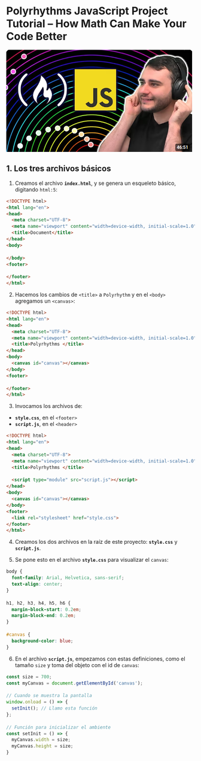# Polyrhythms JavaScript Project Tutorial – How Math Can Make Your Code Better

[![Polyrhythms JavaScript Project Tutorial](images/2024-12-19_174010.png "How Math Can Make Your Code Better")](https://www.youtube.com/watch?v=eX-ODcr3XJg)

## 1. Los tres archivos básicos

1. Creamos el archivo **`index.html`**, y se genera un esqueleto básico, 
digitando `html:5`:
```html
<!DOCTYPE html>
<html lang="en">
<head>
  <meta charset="UTF-8">
  <meta name="viewport" content="width=device-width, initial-scale=1.0">
  <title>Document</title>
</head>
<body>
  
</body>
<footer>
  
</footer>
</html>
```
2. Hacemos los cambios de `<title>` a `Polyrhythm` y en el `<body>`
agregamos un `<canvas>`:
```html
<!DOCTYPE html>
<html lang="en">
<head>
  <meta charset="UTF-8">
  <meta name="viewport" content="width=device-width, initial-scale=1.0">
  <title>Polyrhythms </title>
</head>
<body>
  <canvas id="canvas"></canvas> 
</body>
<footer>
  
</footer>
</html>
```
3. Invocamos los archivos de:
* **`style.css`**, en el `<footer>`
* **`script.js`**, en el `<header>`
```html
<!DOCTYPE html>
<html lang="en">
<head>
  <meta charset="UTF-8">
  <meta name="viewport" content="width=device-width, initial-scale=1.0">
  <title>Polyrhythms </title>

  <script type="module" src="script.js"></script>
</head>
<body>
  <canvas id="canvas"></canvas> 
</body>
<footer>
  <link rel="stylesheet" href="style.css">
</footer>
</html>
```
4. Creamos los dos archivos en la raíz de este proyecto: **`style.css`** 
y **`script.js`**.

5. Se pone esto en el archivo **`style.css`** para visualizar el `canvas`:
```css
body {
  font-family: Arial, Helvetica, sans-serif;
  text-align: center;
}

h1, h2, h3, h4, h5, h6 {
  margin-block-start: 0.2em;
  margin-block-end: 0.2em;
}

#canvas {
  background-color: blue;
}
```
6. En el archivo **`script.js`**, empezamos con estas definiciones, como el tamaño `size` y toma del objeto con el id de `canvas`:
```js
const size = 700;
const myCanvas = document.getElementById('canvas');

// Cuando se muestra la pantalla
window.onload = () => {
  setInit(); // Llamo esta función
};

// Función para inicializar el ambiente
const setInit = () => {
  myCanvas.width = size;
  myCanvas.height = size;
}
```
